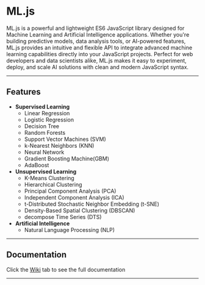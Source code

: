 # ML.js
ML.js is a powerful and lightweight ES6 JavaScript library designed for Machine Learning and Artificial Intelligence applications. Whether you're building predictive models, data analysis tools, or AI-powered features, ML.js provides an intuitive and flexible API to integrate advanced machine learning capabilities directly into your JavaScript projects. Perfect for web developers and data scientists alike, ML.js makes it easy to experiment, deploy, and scale AI solutions with clean and modern JavaScript syntax.

***

## Features
- **Supervised Learning**
  -  Linear Regression
  -  Logistic Regression
  -  Decision Tree
  -  Random Forests
  -  Support Vector Machines (SVM)
  -  k-Nearest Neighbors (KNN)
  -  Neural Network
  -  Gradient Boosting Machine(GBM)
  -  AdaBoost
- **Unsupervised Learning**
  - K-Means Clustering
  - Hierarchical Clustering
  - Principal Component Analysis (PCA)
  - Independent Component Analysis (ICA)
  - t-Distributed Stochastic Neighbor Embedding (t-SNE)
  - Density-Based Spatial Clustering (DBSCAN)
  - decompose Time Series (DTS)
- **Artificial Intelligence**
  - Natural Language Processing (NLP)

***

## Documentation
Click the [Wiki](https://github.com/XHiddenProjects/ML.js/wiki) tab to see the full documentation

***

